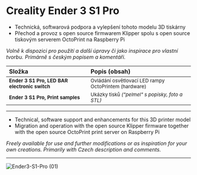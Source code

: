 # Creality Ender 3 S1 Pro

+ Technická, softwarová podpora a vylepšení tohoto modelu 3D tiskárny
+ Přechod a provoz s open source firmwarem Klipper spolu s open source tiskovým serverem OctoPrint na Raspberry Pi

*Volně k dispozici pro použití a další úpravy či jako inspirace pro vlastní tvorbu. Primárně s českým popisem a komentáři.*

| Složka                                    | Popis (obsah)                                         |
| :---------------------------------------- | :---------------------------------------------------- |
| <sub>**Ender 3 S1 Pro, LED BAR electronic switch**</sup> | <sub>Ovládání osvětlovací LED rampy OctoPrintem (hardware)</sub> |
| <sub>**Ender 3 S1 Pro, Print samples**</sub>             | <sub>Ukázky tisků *("pelmel" s popisky, foto a STL)*</sub>       |

---

+ Technical, software support and enhancements for this 3D printer model
+ Migration and operation with the open source Klipper firmware together with the open source OctoPrint print server on Raspberry Pi

*Freely available for use and further modifications or as inspiration for your own creations. Primarily with Czech description and comments.*

---
![Ender3-S1-Pro (01)](https://user-images.githubusercontent.com/104675746/232574976-71ace9bf-8acc-4321-9e91-964131450283.jpg)
